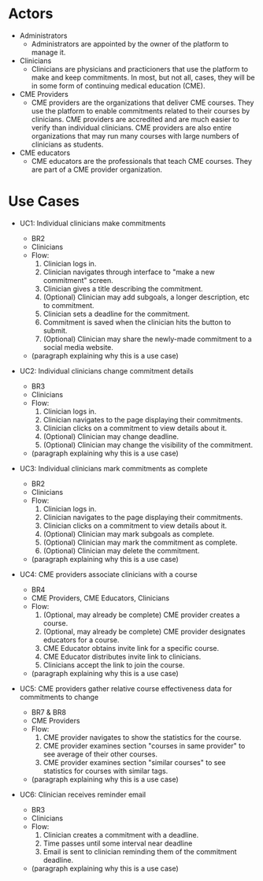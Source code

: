 # Actors

- Administrators
  - Administrators are appointed by the owner of the platform to manage it.
- Clinicians
  - Clinicians  are physicians and practicioners that use the platform to make 
and keep commitments. In most, but not all, cases, they will be in some form of 
continuing medical education (CME).
- CME Providers
  - CME providers are the organizations that deliver CME courses. They use 
the platform to enable commitments related to their courses by clinicians. 
CME providers are accredited and are much easier to verify than individual 
clinicians. CME providers are also entire organizations that may run many 
courses with large numbers of clinicians as students.
- CME educators
  - CME educators are the professionals that teach CME courses. They are part 
of a CME provider organization.

# Use Cases

- UC1: Individual clinicians make commitments
  - BR2
  - Clinicians
  - Flow:
    1. Clinician logs in. 
    2. Clinician navigates through interface to "make a new commitment" screen.
    3. Clinician gives a title describing the commitment.
    4. (Optional) Clinician may add subgoals, a longer description, etc to 
commitment.
    5. Clinician sets a deadline for the commitment.
    6. Commitment is saved when the clinician hits the button to submit.
    7. (Optional) Clinician may share the newly-made commitment to a social 
media website.
  - (paragraph explaining why this is a use case)

- UC2: Individual clinicians change commitment details
  - BR3
  - Clinicians
  - Flow:
    1. Clinician logs in.
    2. Clinician navigates to the page displaying their commitments.
    3. Clinician clicks on a commitment to view details about it.
    4. (Optional) Clinician may change deadline.
    5. (Optional) Clinician may change the visibility of the commitment.
  - (paragraph explaining why this is a use case)

- UC3: Individual clinicians mark commitments as complete
  - BR2
  - Clinicians
  - Flow:
    1. Clinician logs in.
    2. Clinician navigates to the page displaying their commitments.
    3. Clinician clicks on a commitment to view details about it.
    4. (Optional) Clinician may mark subgoals as complete.
    5. (Optional) Clinician may mark the commitment as complete.
    6. (Optional) Clinician may delete the commitment.
  - (paragraph explaining why this is a use case)

- UC4: CME providers associate clinicians with a course
  - BR4
  - CME Providers, CME Educators, Clinicians
  - Flow:
    1. (Optional, may already be complete) CME provider creates a course.
    2. (Optional, may already be complete) CME provider designates educators
for a course.
    3. CME Educator obtains invite link for a specific course.
    4. CME Educator distributes invite link to clinicians.
    5. Clinicians accept the link to join the course.
  - (paragraph explaining why this is a use case)

- UC5: CME providers gather relative course effectiveness data for commitments
to change
  - BR7 & BR8
  - CME Providers
  - Flow:
    1. CME provider navigates to show the statistics for the course.
    2. CME provider examines section "courses in same provider" to see average
of their other courses.
    3. CME provider examines section "similar courses" to see statistics for courses with similar tags. 
  - (paragraph explaining why this is a use case)

- UC6: Clinician receives reminder email 
  - BR3
  - Clinicians
  - Flow:
    1. Clinician creates a commitment with a deadline.
    2. Time passes until some interval near deadline
    3. Email is sent to clinician reminding them of the commitment deadline.
  - (paragraph explaining why this is a use case)

